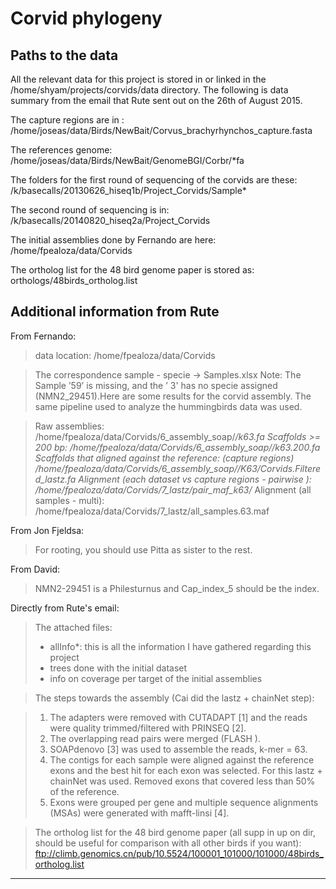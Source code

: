 # Corvid phylogeny

## Paths to the data
All the relevant data for this project is stored in or linked in the /home/shyam/projects/corvids/data directory.
The following is data summary from the email that Rute sent out on the 26th of August 2015.

The capture regions are in : 
/home/joseas/data/Birds/NewBait/Corvus_brachyrhynchos_capture.fasta

The references genome:
/home/joseas/data/Birds/NewBait/GenomeBGI/Corbr/*fa

The folders for the first round of sequencing of the corvids are these:
/k/basecalls/20130626_hiseq1b/Project_Corvids/Sample*

The second round of sequencing is in:
/k/basecalls/20140820_hiseq2a/Project_Corvids

The initial assemblies done by Fernando are here:
/home/fpealoza/data/Corvids

The ortholog list for the 48 bird genome paper is stored as: 
orthologs/48birds_ortholog.list

## Additional information from Rute
From Fernando:
> data location: /home/fpealoza/data/Corvids

> The correspondence sample - specie -> Samples.xlsx
> Note: The Sample ’59’ is missing, and the ’ 3' has no specie assigned (NMN2_29451).Here are some results for the corvid assembly.
> The same pipeline used to analyze the hummingbirds data was used.

> Raw assemblies:  /home/fpealoza/data/Corvids/6_assembly_soap/*/*k63.fa
> Scaffolds >= 200 bp: /home/fpealoza/data/Corvids/6_assembly_soap/*/*k63.200.fa
> Scaffolds that aligned against the reference: (capture regions) /home/fpealoza/data/Corvids/6_assembly_soap/*/K63/Corvids.Filtered_lastz.fa
> Alignment (each dataset vs capture regions - pairwise ): /home/fpealoza/data/Corvids/7_lastz/pair_maf_k63/*
> Alignment (all samples - multi): /home/fpealoza/data/Corvids/7_lastz/all_samples.63.maf

From Jon Fjeldsa:
> For rooting, you should use Pitta as sister to the rest.

From David:
> NMN2-29451 is a Philesturnus and Cap_index_5 should be the index. 

Directly from Rute's email:
> The attached files:
> - allInfo*: this is all the information I have gathered regarding this project
> - trees done with the initial dataset
> - info on coverage per target of the initial assemblies

> The steps towards the assembly (Cai did the lastz + chainNet step):

> 1) The adapters were removed with CUTADAPT [1] and the reads were quality trimmed/filtered with PRINSEQ [2].
> 2) The overlapping read pairs were merged (FLASH ).
> 3) SOAPdenovo [3] was used to assemble the reads, k-mer = 63.
> 4) The contigs for each sample were aligned against the reference exons and the best hit for each exon was selected. For this lastz + chainNet was used. Removed exons that covered less than 50% of the reference.
> 5) Exons were grouped per gene and multiple sequence alignments (MSAs) were generated with mafft-linsi [4].

> The ortholog list for the 48 bird genome paper (all supp in up on dir, should be useful for comparison with all other birds if you want):
> ftp://climb.genomics.cn/pub/10.5524/100001_101000/101000/48birds_ortholog.list

___


